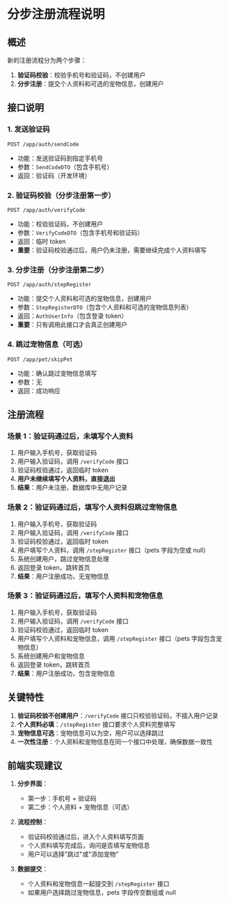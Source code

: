 # 分步注册流程说明

## 概述

新的注册流程分为两个步骤：

1. **验证码校验**：校验手机号和验证码，不创建用户
2. **分步注册**：提交个人资料和可选的宠物信息，创建用户

## 接口说明

### 1. 发送验证码

```
POST /app/auth/sendCode
```

- 功能：发送验证码到指定手机号
- 参数：`SendCodeDTO`（包含手机号）
- 返回：验证码（开发环境）

### 2. 验证码校验（分步注册第一步）

```
POST /app/auth/verifyCode
```

- 功能：校验验证码，不创建用户
- 参数：`VerifyCodeDTO`（包含手机号和验证码）
- 返回：临时 token
- **重要**：验证码校验通过后，用户仍未注册，需要继续完成个人资料填写

### 3. 分步注册（分步注册第二步）

```
POST /app/auth/stepRegister
```

- 功能：提交个人资料和可选的宠物信息，创建用户
- 参数：`StepRegisterDTO`（包含个人资料和可选的宠物信息列表）
- 返回：`AuthUserInfo`（包含登录 token）
- **重要**：只有调用此接口才会真正创建用户

### 4. 跳过宠物信息（可选）

```
POST /app/pet/skipPet
```

- 功能：确认跳过宠物信息填写
- 参数：无
- 返回：成功响应

## 注册流程

### 场景 1：验证码通过后，未填写个人资料

1. 用户输入手机号，获取验证码
2. 用户输入验证码，调用 `/verifyCode` 接口
3. 验证码校验通过，返回临时 token
4. **用户未继续填写个人资料，直接退出**
5. **结果**：用户未注册，数据库中无用户记录

### 场景 2：验证码通过后，填写个人资料但跳过宠物信息

1. 用户输入手机号，获取验证码
2. 用户输入验证码，调用 `/verifyCode` 接口
3. 验证码校验通过，返回临时 token
4. 用户填写个人资料，调用 `/stepRegister` 接口（pets 字段为空或 null）
5. 系统创建用户，跳过宠物信息处理
6. 返回登录 token，跳转首页
7. **结果**：用户注册成功，无宠物信息

### 场景 3：验证码通过后，填写个人资料和宠物信息

1. 用户输入手机号，获取验证码
2. 用户输入验证码，调用 `/verifyCode` 接口
3. 验证码校验通过，返回临时 token
4. 用户填写个人资料和宠物信息，调用 `/stepRegister` 接口（pets 字段包含宠物信息）
5. 系统创建用户和宠物信息
6. 返回登录 token，跳转首页
7. **结果**：用户注册成功，包含宠物信息

## 关键特性

1. **验证码校验不创建用户**：`/verifyCode` 接口只校验验证码，不插入用户记录
2. **个人资料必填**：`/stepRegister` 接口要求个人资料完整填写
3. **宠物信息可选**：宠物信息可以为空，用户可以选择跳过
4. **一次性注册**：个人资料和宠物信息在同一个接口中处理，确保数据一致性

## 前端实现建议

1. **分步界面**：

   - 第一步：手机号 + 验证码
   - 第二步：个人资料 + 宠物信息（可选）

2. **流程控制**：

   - 验证码校验通过后，进入个人资料填写页面
   - 个人资料填写完成后，询问是否填写宠物信息
   - 用户可以选择"跳过"或"添加宠物"

3. **数据提交**：
   - 个人资料和宠物信息一起提交到 `/stepRegister` 接口
   - 如果用户选择跳过宠物信息，pets 字段传空数组或 null

